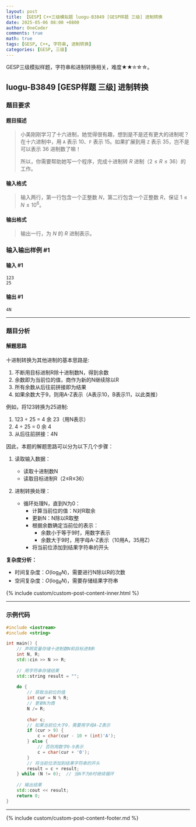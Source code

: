 ```yaml
---
layout: post
title: 【GESP】C++三级模拟题 luogu-B3849 [GESP样题 三级] 进制转换
date: 2025-05-06 08:00 +0800
author: OneCoder
comments: true
math: true
tags: [GESP, C++, 字符串, 进制转换]
categories: [GESP, 三级]
---
```

GESP三级模拟样题，字符串和进制转换相关，难度★★✮☆☆。

<!--more-->

## luogu-B3849 [GESP样题 三级] 进制转换

### 题目要求

#### 题目描述

>小美刚刚学习了十六进制，她觉得很有趣，想到是不是还有更大的进制呢？在十六进制中，用 `A` 表示 $10$、`F` 表示 $15$。如果扩展到用 `Z` 表示 $35$，岂不是可以表示 $36$ 进制数了嘛！
>
>所以，你需要帮助她写一个程序，完成十进制转 $R$ 进制（$2\le R\le 36$）的工作。

#### 输入格式

>输入两行，第一行包含一个正整数 $N$，第二行包含一个正整数 $R$，保证 $1\le N\le 10^6$。

#### 输出格式

>输出一行，为 $N$ 的 $R$ 进制表示。

### 输入输出样例 #1

#### 输入 #1

```console
123
25
```

#### 输出 #1

```console
4N
```

---

### 题目分析

#### 解题思路

十进制转换为其他进制的基本思路是:

1. 不断用目标进制R除十进制数N，得到余数
2. 余数即为当前位的值，商作为新的N继续除以R
3. 所有余数从后往前拼接即为结果
4. 如果余数大于9，则用A-Z表示（A表示10，B表示11，以此类推）

例如，将123转换为25进制:

1. 123 ÷ 25 = 4 余 23（用N表示）
2. 4 ÷ 25 = 0 余 4
3. 从后往前拼接：4N

因此，本题的解题思路可以分为以下几个步骤：

1. 读取输入数据：
   - 读取十进制数N
   - 读取目标进制R（2≤R≤36）

2. 进制转换处理：
   - 循环处理N，直到N为0：
     - 计算当前位的值：N对R取余
     - 更新N：N除以R取整
     - 根据余数确定当前位的表示：
       - 余数小于等于9时，用数字表示
       - 余数大于9时，用字母A-Z表示（10用A，35用Z）
     - 将当前位添加到结果字符串的开头

**复杂度分析：**

- 时间复杂度：$O(\log_R N)$，需要进行N除以R的次数
- 空间复杂度：$O(\log_R N)$，需要存储结果字符串
  
{% include custom/custom-post-content-inner.html %}

---

### 示例代码

```cpp
#include <iostream>
#include <string>

int main() {
    // 声明变量存储十进制数N和目标进制R
    int N, R;
    std::cin >> N >> R;
    
    // 用字符串存储结果
    std::string result = "";
    
    do {
        // 获取当前位的值
        int cur = N % R;
        // 更新N为商
        N /= R;
        
        char c;
        // 如果当前位大于9，需要用字母A-Z表示
        if (cur > 9) {
            c = char(cur - 10 + (int)'A');
        } else {
            // 否则用数字0-9表示
            c = char(cur + '0');
        }
        // 将当前位添加到结果字符串的开头
        result = c + result;
    } while (N != 0);  // 当N不为0时继续循环
    
    // 输出结果
    std::cout << result;
    return 0;
}
```

---

{% include custom/custom-post-content-footer.md %}
